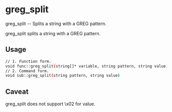 # greg_split
greg_split -- Splits a string with a GREG pattern.

greg_split splits a string with a GREG pattern.

## Usage
```sh
// 1. Function form.
void func::greg_split(string[]* variable, string pattern, string value)
// 2. Command form.
void sub::greg_split(string pattern, string value)
```


## Caveat
  greg_split does not support \x02 for value.
